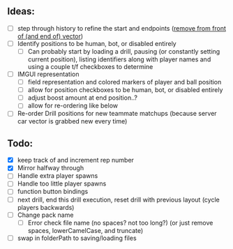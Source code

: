 ## Ideas:
- [ ] step through history to refine the start and endpoints ([remove from front of  (and end of) vector](https://stackoverflow.com/questions/7351899/remove-first-n-elements-from-a-stdvector)) 
 - [ ] Identify positions to be human, bot, or disabled entirely
	 - [ ]  Can probably start by loading a drill, pausing (or constantly setting current position), listing identifiers along with player names and using a couple t/f checkboxes to determine
 - [ ] IMGUI representation
	 - [ ] field representation and colored markers of player and ball position
	 - [ ] allow for position checkboxes to be human, bot, or disabled entirely
	 - [ ] adjust boost amount at end position..?
	 - [ ] allow for re-ordering like below
 - [ ] Re-order Drill positions for new teammate matchups (because server car vector is grabbed new every time)

## Todo:
 - [x] keep track of and increment rep number
 - [x] Mirror halfway through
 - [ ] Handle extra player spawns
 - [ ] Handle too little player spawns
 - [ ] function button bindings
 - [ ] next drill, end this drill execution, reset drill with previous layout (cycle players backwards) 
 - [ ] Change pack name
	 - [ ] Error check file name (no spaces? not too long?) (or just remove spaces, lowerCamelCase, and truncate)
 - [ ] swap in folderPath to saving/loading files